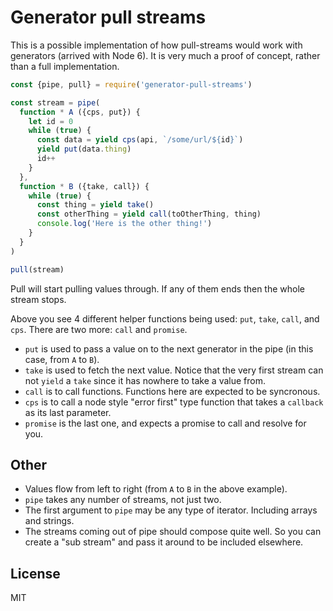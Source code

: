 # Generator pull streams

This is a possible implementation of how pull-streams would work with
generators (arrived with Node 6). It is very much a proof of concept, rather
than a full implementation.

```js
const {pipe, pull} = require('generator-pull-streams')

const stream = pipe(
  function * A ({cps, put}) {
    let id = 0
    while (true) {
      const data = yield cps(api, `/some/url/${id}`)
      yield put(data.thing)
      id++
    }
  },
  function * B ({take, call}) {
    while (true) {
      const thing = yield take()
      const otherThing = yield call(toOtherThing, thing)
      console.log('Here is the other thing!')
    }
  }
)

pull(stream)
```

Pull will start pulling values through. If any of them ends then the whole
stream stops.

Above you see 4 different helper functions being used: `put`, `take`, `call`,
and `cps`. There are two more: `call` and `promise`.

* `put` is used to pass a value on to the next generator in the pipe (in this
  case, from `A` to `B`).
* `take` is used to fetch the next value. Notice that the very first stream can
  not `yield` a `take` since it has nowhere to take a value from.
* `call` is to call functions. Functions here are expected to be syncronous.
* `cps` is to call a node style "error first" type function that takes a
  `callback` as its last parameter.
* `promise` is the last one, and expects a promise to call and resolve for you.

## Other

* Values flow from left to right (from `A` to `B` in the above example).
* `pipe` takes any number of streams, not just two.
* The first argument to `pipe` may be any type of iterator. Including arrays
  and strings.
* The streams coming out of pipe should compose quite well. So you can create a
  "sub stream" and pass it around to be included elsewhere.

## License

MIT

